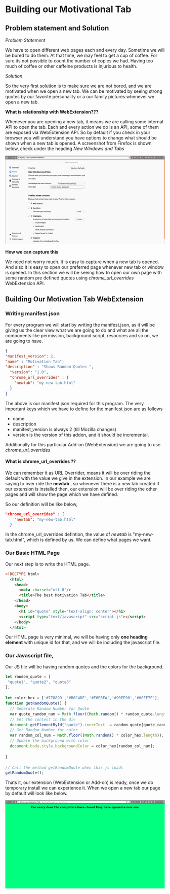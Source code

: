 # Building our Motivational Tab

## Problem statement and Solution

*Problem Statement*

We have to open different web pages each and every day. Sometime we will be bored to do them. At that time, we may feel to get a cup of coffee. For sure its not possible to count the number of copies we had. Having too much of coffee or other caffeine products is injurious to health. 

*Solution*

So the very first solution is to make sure we are not bored, and we are motivated when we open a new tab. We can be motivated by seeing strong quotes by our favorite personality or a our family pictures whenever we open a new tab.

**What is relationship with WebExtension???**

Whenever you are opening a new tab, it means we are calling some internal API to open the tab. Each and every action we do is an API, some of them are exposed via WebExtension API. So by default if you check in your browser you will understand you have options to change what should be shown when a new tab is opened. A screenshot from Firefox is shown below, check under the heading *New Windows and Tabs*

![New tab Configuration](images/new_tab_config.png)

**How we can capture this**

We need not worry much. It is easy to capture when a new tab is opened. And also it is easy to open our preferred page whenever new tab or window is opened. In this section we will be seeing how to open our own page with some random pre defined quotes using   *chrome_url_overrides* WebExtension API.

## Building Our Motivation Tab WebExtension

### Writing manifest.json

For every program we will start by writing the manifest.json, as it will be giving us the clear view what we are going to do and what are all the components like permission, background script, resources and so on, we are going to have.

```json
{
"manifest_version": 2,
"name" : "Motivation Tab",
"description" : "Shows Random Quotes ",
  "version": "1.0",
  "chrome_url_overrides" : {
    "newtab": "my-new-tab.html"
  }
}
```

The above is our manifest.json required for this program. The very important keys which we have to define for the manifest json are as follows

- name
- description
- manifest_version is always 2 (till Mozilla changes)
- version  is the version of this addon, and it should be incremental.

Additionally for this particular Add-on (WebExtension) we are going to use *chrome_url_overrides*

#### What is chrome_url_overrides ??

We can remember it as URL Overrider, means it will be over riding the default with the value we give in the extension. In our example we are saying to  over ride the **newtab** , so whenever there is a new tab created if our extension is installed then, our extension will be over riding the other pages and will show the page which we have defined.

So our definition will be like below, 

```json
"chrome_url_overrides" : {
    "newtab": "my-new-tab.html"
  }
```

In the chrome_url_overrides defintion, the value of *newtab* is "my-new-tab.html", which is defined by us. We can define what pages we want.

### Our Basic HTML Page

Our next step is to write the HTML page.

```html
<!DOCTYPE html>
  <html>
    <head>
      <meta charset="utf-8"/>
      <title>The best Motivation Tab</title>
    </head>
    <body>
      <h1 id="quote" style="text-align: center"></h1>
      <script type="text/javascript" src="script.js"></script>
    </body>
  </html>
```

Our HTML page is very minimal, we will be having only **one heading element** with unique id for that, and we will be including the javascript file.

### Our Javascript file,

Our JS file will be having random quotes and the colors for the background.

```javascript
let random_quote = [
 "quote1", "quote2", "quote3"
];

let color_hex = ['#778899','#B0C4DE','#E6E6FA','#90EE90','#00FF7F'];
function getRandomQuote() {
  // Generate Random Number for Quote
  var quote_random_num = Math.floor((Math.random() * random_quote.length)); 
  // Set the content in the div
  document.getElementById("quote").innerText  = random_quote[quote_random_num];
  // Get Random Number for color
  var random_col_num = Math.floor((Math.random() * color_hex.length));
  // Update the background with color
  document.body.style.backgroundColor = color_hex[random_col_num];

}

// Call the method getRandomQuote when this js loads
getRandomQuote();
```

Thats it, our extension (WebExtension or Add-on) is ready, once we do temporary install we can experience it. When we open a new tab our page by default will look like below.

![New tab Addon](images/quote.png)
